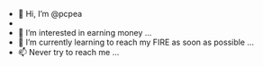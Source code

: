 - 👋 Hi, I’m @pcpea
- 
- 👀 I’m interested in earning money ...
- 🌱 I’m currently learning to reach my FIRE as soon as possible ...
- 📫 Never try to reach me ...

<!---
pcpea/pcpea is a ✨ special ✨ repository because its `README.md` (this file) appears on your GitHub profile.
You can click the Preview link to take a look at your changes.
--->
